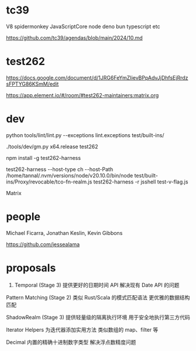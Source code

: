 
# tc39

V8 spidermonkey JavaScriptCore
node deno bun
typescript etc

https://github.com/tc39/agendas/blob/main/2024/10.md

# test262

https://docs.google.com/document/d/1JRG6FeYmZIievBPpAdvJjDhfsEjRrdzsFPTYG86KSmM/edit

https://app.element.io/#/room/#test262-maintainers:matrix.org

# dev

python tools/lint/lint.py --exceptions lint.exceptions test/built-ins/


./tools/dev/gm.py x64.release test262

npm install -g test262-harness

test262-harness --host-type ch --host-Path /home/tannal/.nvm/versions/node/v20.10.0/bin/node test/built-ins/Proxy/revocable/tco-fn-realm.js
test262-harness -r jsshell test-v-flag.js

Matrix

# people

Michael Ficarra, Jonathan Keslin, Kevin Gibbons

https://github.com/jessealama

# proposals

1. Temporal (Stage 3)
提供更好的日期时间 API
解决现有 Date API 的问题

Pattern Matching (Stage 2)
类似 Rust/Scala 的模式匹配语法
更优雅的数据结构匹配

ShadowRealm (Stage 3)
提供轻量级的隔离执行环境
用于安全地执行第三方代码

Iterator Helpers
为迭代器添加实用方法
类似数组的 map、filter 等

Decimal
内置的精确十进制数字类型
解决浮点数精度问题
